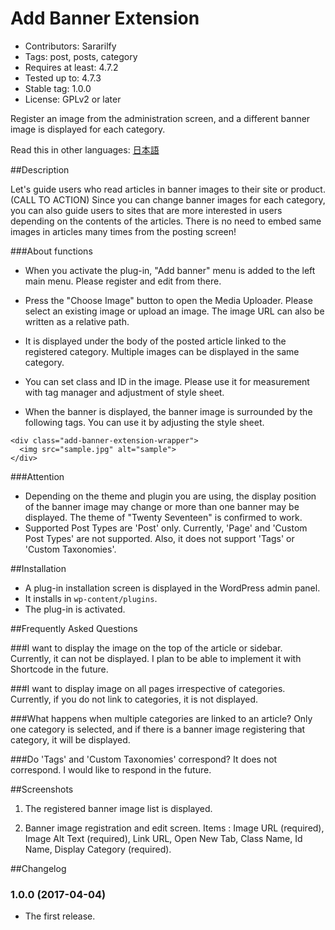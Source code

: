 # Add Banner Extension
- Contributors: Sararilfy
- Tags: post, posts, category
- Requires at least: 4.7.2
- Tested up to: 4.7.3
- Stable tag: 1.0.0
- License: GPLv2 or later

Register an image from the administration screen, and a different banner image is displayed for each category.

Read this in other languages: <a href="https://github.com/sararilfy/add-banner-extension/blob/develop/README.ja.md">日本語</a>


##Description

Let's guide users who read articles in banner images to their site or product.(CALL TO ACTION)
Since you can change banner images for each category, you can also guide users to sites that are more interested in users depending on the contents of the articles.
There is no need to embed same images in articles many times from the posting screen!

###About functions
* When you activate the plug-in, "Add banner" menu is added to the left main menu. Please register and edit from there.

* Press the "Choose Image" button to open the Media Uploader.
Please select an existing image or upload an image.
The image URL can also be written as a relative path.

* It is displayed under the body of the posted article linked to the registered category.
Multiple images can be displayed in the same category.

* You can set class and ID in the image. Please use it for measurement with tag manager and adjustment of style sheet.

* When the banner is displayed, the banner image is surrounded by the following tags.
You can use it by adjusting the style sheet.
```
<div class="add-banner-extension-wrapper">
  <img src="sample.jpg" alt="sample">
</div>
```

###Attention

* Depending on the theme and plugin you are using, the display position of the banner image may change or more than one banner may be displayed. The theme of "Twenty Seventeen" is confirmed to work.
* Supported Post Types are 'Post' only. Currently, 'Page' and 'Custom Post Types' are not supported. Also, it does not support 'Tags' or 'Custom Taxonomies'.

##Installation

* A plug-in installation screen is displayed in the WordPress admin panel.
* It installs in `wp-content/plugins`.
* The plug-in is activated.

##Frequently Asked Questions

###I want to display the image on the top of the article or sidebar. 
Currently, it can not be displayed.
I plan to be able to implement it with Shortcode in the future.

###I want to display image on all pages irrespective of categories.
Currently, if you do not link to categories, it is not displayed.

###What happens when multiple categories are linked to an article? 
Only one category is selected, and if there is a banner image registering that category, it will be displayed.

###Do 'Tags' and 'Custom Taxonomies' correspond? 
It does not correspond. I would like to respond in the future.

##Screenshots

1. The registered banner image list is displayed.

2. Banner image registration and edit screen. Items : Image URL (required), Image Alt Text (required), Link URL, Open New Tab, Class Name, Id Name, Display Category (required).

##Changelog

### 1.0.0 (2017-04-04)
* The first release.